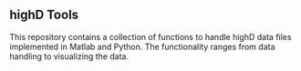 ## highD Tools
This repository contains a collection of functions to handle highD data files implemented in Matlab and Python.
The functionality ranges from data handling to visualizing the data.

